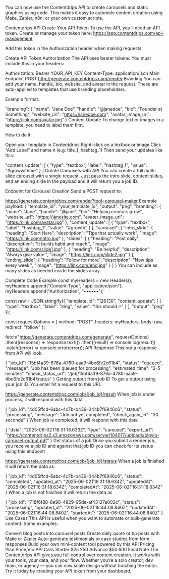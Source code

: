 You can now use the Contentdrips API to create carousels and static graphics using code. This makes it easy to automate content creation using Make, Zapier, n8n, or your own custom scripts.

Contentdrips API
Create Your API Token
To use the API, you’ll need an API token.
Create or manage your token here: https://app.contentdrips.com/api-management

Add this token in the Authorization header when making requests.

Create API Token
Authorization
The API uses bearer tokens. You must include this in your headers:

Authorization: Bearer YOUR_API_KEY
Content-Type: application/json
Main Endpoint
POST http://generate.contentdrips.com/render
Branding
You can add your name, handle, bio, website, and avatar in the request.
These are auto-applied to templates that use branding placeholders.

Example format:

"branding": {
  "name": "Jane Doe",
  "handle": "@janedoe",
  "bio": "Founder at Something",
  "website_url": "https://janedoe.com",
  "avatar_image_url": "https://link.com/avatar.jpg"
}
Content Update
To change text or images in a template, you need to label them first.

How to do it:

Open your template in Contentdrips
Right-click on a textbox or image
Click “Add Label” and name it (e.g. title_1, hashtag_1)
Then send your updates like this:

"content_update": [
  {
    "type": "textbox",
    "label": "hashtag_1",
    "value": "#growwithme"
  }
]
Create Carousels with API
You can create a full multi-slide carousel with a single request.
Just pass the intro slide, content slides, and an ending slide in the payload and it will return you a job ID.

Endpoint for Carousel Creation
Send a POST request to:

https://generate.contentdrips.com/render?tool=carousel-maker
Example payload:
{
  "template_id": "your_template_id",
  "output": "png",
  "branding": {
    "name": "Jane",
    "handle": "@jane",
    "bio": "Helping creators grow",
    "website_url": "https://janesite.com",
    "avatar_image_url": "https://link.com/avatar.jpg"
  },
  "content_update": [
    {
      "type": "textbox",
      "label": "hashtag_1",
      "value": "#growth"
    }
  ],
  "carousel": {
    "intro_slide": {
      "heading": "Start Here",
      "description": "Tips that actually work",
      "image": "https://link.com/intro.jpg"
    },
    "slides": [
      {
        "heading": "Post daily",
        "description": "It builds habit and reach.",
        "image": "https://link.com/slide1.jpg"
      },
      {
        "heading": "Be helpful",
        "description": "Always give value.",
        "image": "https://link.com/slide2.jpg"
      }
    ],
    "ending_slide": {
      "heading": "Follow for more",
      "description": "New tips every week.",
      "image": "https://link.com/end.jpg"
    }
  }
}
You can include as many slides as needed inside the slides array.

Complete Code Example
const myHeaders = new Headers();
myHeaders.append("Content-Type", "application/json");
myHeaders.append("Authorization", "••••••");

const raw = JSON.stringify({
  "template_id": "126130",
  "content_update": [
    {
      "type": "textbox",
      "label": "king",
      "value": "this should 🔥"
    }
  ],
  "output": "png"
});

const requestOptions = {
  method: "POST",
  headers: myHeaders,
  body: raw,
  redirect: "follow"
};

fetch("https://generate.contentdrips.com/generate", requestOptions)
  .then((response) => response.text())
  .then((result) => console.log(result))
  .catch((error) => console.error(error));
API Response
This our a response from API will look.

{
    "job_id": "15bf4a39-876a-4780-aaa9-4be6fe2c61b4",
    "status": "queued",
    "message": "Job has been queued for processing",
    "estimated_time": "2-5 minutes",
    "check_status_url": "/job/15bf4a39-876a-4780-aaa9-4be6fe2c61b4/status"
}
Getting output from job ID
To get a output using your job ID. You enter hit a request to this URL

https://generate.contentdrips.com/job/{job_id}/result
When job is under process, it will respond with this data

{
    "job_id": "4d05ffcd-6abc-4c7b-b439-044b7f6846c6",
    "status": "processing",
    "message": "Job not yet completed",
    "check_again_in": "30 seconds"
}
When job is completed, it will respond with this data

{
    "date": "2025-06-02T16:31:18.633Z",
    "type": "carousel",
    "export_url": "https://contentdrips2.s3.amazonaws.com/server/104017/uploads/blpylo-carousel-output.pdf"
}
Get status of a job
Once you submit a render job, you receive a job ID and against that job ID you can check for its status using this endpoint

https://generate.contentdrips.com/job/{job_id}/status
When a job is finished it will return the data as

{
    "job_id": "4d05ffcd-6abc-4c7b-b439-044b7f6846c6",
    "status": "completed",
    "updated_at": "2025-06-02T16:31:18.634Z",
    "updatedAt": "2025-06-02T16:31:18.634Z",
    "completedAt": "2025-06-02T16:31:18.634Z"
}
When a job is not finished it will return the data as

{
    "job_id": "718f6f88-8e98-4829-95de-af43127e802c",
    "status": "processing",
    "updated_at": "2025-06-02T16:44:08.840Z",
    "updatedAt": "2025-06-02T16:44:08.840Z",
    "startedAt": "2025-06-02T16:44:08.840Z"
}
Use Cases
This API is useful when you want to automate or bulk-generate content. Some examples:

Convert blog posts into carousel posts
Create daily quote or tip posts with Make or Zapier
Auto-generate testimonials or case studies from form responses
Build your own mini-content tool powered by this API
Pricing
Plan	Price/mo	API Calls
Starter	$25	250
Advance	$50	600
Final Note
The Contentdrips API gives you full control over content creation. It works with your tools, your data, and your flow. Whether you’re a solo creator, dev team, or agency — you can now scale design without touching the editor. Try it today by creating your API token from your dashboard.